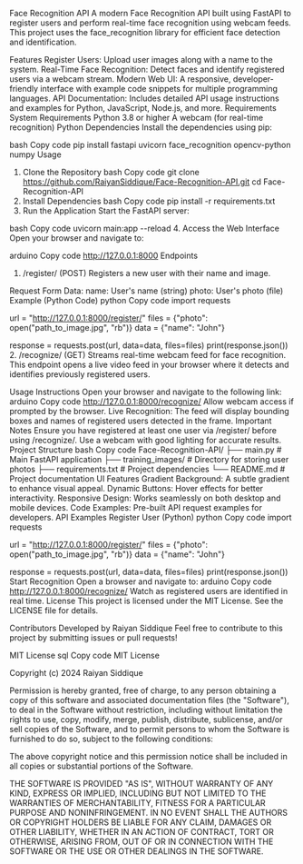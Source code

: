 
Face Recognition API
A modern Face Recognition API built using FastAPI to register users and perform real-time face recognition using webcam feeds. This project uses the face_recognition library for efficient face detection and identification.

Features
Register Users: Upload user images along with a name to the system.
Real-Time Face Recognition: Detect faces and identify registered users via a webcam stream.
Modern Web UI: A responsive, developer-friendly interface with example code snippets for multiple programming languages.
API Documentation: Includes detailed API usage instructions and examples for Python, JavaScript, Node.js, and more.
Requirements
System Requirements
Python 3.8 or higher
A webcam (for real-time recognition)
Python Dependencies
Install the dependencies using pip:

bash
Copy code
pip install fastapi uvicorn face_recognition opencv-python numpy
Usage
1. Clone the Repository
bash
Copy code
git clone https://github.com/RaiyanSiddique/Face-Recognition-API.git
cd Face-Recognition-API
2. Install Dependencies
bash
Copy code
pip install -r requirements.txt
3. Run the Application
Start the FastAPI server:

bash
Copy code
uvicorn main:app --reload
4. Access the Web Interface
Open your browser and navigate to:

arduino
Copy code
http://127.0.0.1:8000
Endpoints
1. /register/ (POST)
Registers a new user with their name and image.

Request
Form Data:
name: User's name (string)
photo: User's photo (file)
Example (Python Code)
python
Copy code
import requests

url = "http://127.0.0.1:8000/register/"
files = {"photo": open("path_to_image.jpg", "rb")}
data = {"name": "John"}

response = requests.post(url, data=data, files=files)
print(response.json())
2. /recognize/ (GET)
Streams real-time webcam feed for face recognition.
This endpoint opens a live video feed in your browser where it detects and identifies previously registered users.

Usage Instructions
Open your browser and navigate to the following link:
arduino
Copy code
http://127.0.0.1:8000/recognize/
Allow webcam access if prompted by the browser.
Live Recognition: The feed will display bounding boxes and names of registered users detected in the frame.
Important Notes
Ensure you have registered at least one user via /register/ before using /recognize/.
Use a webcam with good lighting for accurate results.
Project Structure
bash
Copy code
Face-Recognition-API/
├── main.py              # Main FastAPI application
├── training_images/     # Directory for storing user photos
├── requirements.txt     # Project dependencies
└── README.md            # Project documentation
UI Features
Gradient Background: A subtle gradient to enhance visual appeal.
Dynamic Buttons: Hover effects for better interactivity.
Responsive Design: Works seamlessly on both desktop and mobile devices.
Code Examples: Pre-built API request examples for developers.
API Examples
Register User (Python)
python
Copy code
import requests

url = "http://127.0.0.1:8000/register/"
files = {"photo": open("path_to_image.jpg", "rb")}
data = {"name": "John"}

response = requests.post(url, data=data, files=files)
print(response.json())
Start Recognition
Open a browser and navigate to:
arduino
Copy code
http://127.0.0.1:8000/recognize/
Watch as registered users are identified in real time.
License
This project is licensed under the MIT License. See the LICENSE file for details.

Contributors
Developed by Raiyan Siddique
Feel free to contribute to this project by submitting issues or pull requests!

MIT License
sql
Copy code
MIT License

Copyright (c) 2024 Raiyan Siddique

Permission is hereby granted, free of charge, to any person obtaining a copy
of this software and associated documentation files (the "Software"), to deal
in the Software without restriction, including without limitation the rights
to use, copy, modify, merge, publish, distribute, sublicense, and/or sell
copies of the Software, and to permit persons to whom the Software is
furnished to do so, subject to the following conditions:

The above copyright notice and this permission notice shall be included in all
copies or substantial portions of the Software.

THE SOFTWARE IS PROVIDED "AS IS", WITHOUT WARRANTY OF ANY KIND, EXPRESS OR
IMPLIED, INCLUDING BUT NOT LIMITED TO THE WARRANTIES OF MERCHANTABILITY,
FITNESS FOR A PARTICULAR PURPOSE AND NONINFRINGEMENT. IN NO EVENT SHALL THE
AUTHORS OR COPYRIGHT HOLDERS BE LIABLE FOR ANY CLAIM, DAMAGES OR OTHER
LIABILITY, WHETHER IN AN ACTION OF CONTRACT, TORT OR OTHERWISE, ARISING FROM,
OUT OF OR IN CONNECTION WITH THE SOFTWARE OR THE USE OR OTHER DEALINGS IN THE
SOFTWARE.
